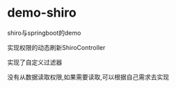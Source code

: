 # demo-shiro
shiro与springboot的demo

实现权限的动态刷新ShiroController

实现了自定义过滤器

没有从数据读取权限,如果需要读取,可以根据自己需求去实现

